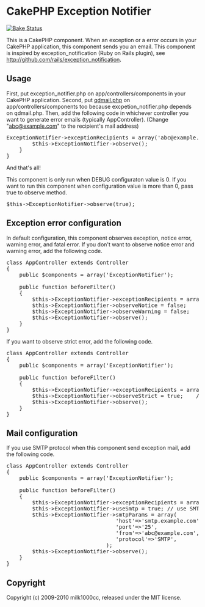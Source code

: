 CakePHP Exception Notifier
==========================

[![Bake Status](https://secure.travis-ci.org/lsenft/cakephp_exception_notifier.png?branch=master)](http://travis-ci.org/lsenft/cakephp_exception_notifier)

This is a CakePHP component. When an exception or a error occurs in your CakePHP application, this component sends you an email.
This component is inspired by exception_notification (Ruby on Rails plugin), see <a href="http://github.com/rails/exception_notification">http://github.com/rails/exception_notification</a>.

Usage
-----

First, put exception_notifier.php on app/controllers/components in your CakePHP application.
Second, put <a href="http://hal456.net/qdmail/">qdmail.php</a> on app/controllers/components too because excpetion_notifier.php depends on qdmail.php.
Then, add the following code in whichever controller you want to generate error emails (typically AppController). (Change "abc@example.com" to the recipient's mail address)

<pre>
<?php
class AppController extends Controller
{
    public $components = array('ExceptionNotifier');

    public function beforeFilter()
    {
        $this->ExceptionNotifier->exceptionRecipients = array('abc@example.com');
        $this->ExceptionNotifier->observe();
    }
}
</pre>

And that's all!

This component is only run when DEBUG configuraton value is 0. If you want to run this component when configuration value is more than 0, pass true to observe method.

<pre>
$this->ExceptionNotifier->observe(true);
</pre>


Exception error configuration
-----------------------------

In default configuration, this component observes exception, notice error, warning error, and fatal error.
If you don't want to observe notice error and warning error, add the following code.

<pre>
class AppController extends Controller
{
    public $components = array('ExceptionNotifier');

    public function beforeFilter()
    {
        $this->ExceptionNotifier->exceptionRecipients = array('abc@example.com');
        $this->ExceptionNotifier->observeNotice = false;    // don't observe notice error
        $this->ExceptionNotifier->observeWarning = false;   // don't observe warning error
        $this->ExceptionNotifier->observe();
    }
}
</pre>

If you want to observe strict error, add the following code.

<pre>
class AppController extends Controller
{
    public $components = array('ExceptionNotifier');

    public function beforeFilter()
    {
        $this->ExceptionNotifier->exceptionRecipients = array('abc@example.com');
        $this->ExceptionNotifier->observeStrict = true;    // observe strict error
        $this->ExceptionNotifier->observe();
    }
}
</pre>

Mail configuration
----------------------

If you use SMTP protocol when this component send exception mail, add the following code.

<pre>
class AppController extends Controller
{
    public $components = array('ExceptionNotifier');

    public function beforeFilter()
    {
        $this->ExceptionNotifier->exceptionRecipients = array('abc@example.com');
        $this->ExceptionNotifier->useSmtp = true; // use SMTP
        $this->ExceptionNotifier->smtpParams = array(
                                  'host'=>'smtp.example.com',
                                  'port'=>'25',
                                  'from'=>'abc@example.com',
                                  'protocol'=>'SMTP',
                               );
        $this->ExceptionNotifier->observe();
    }
}
</pre>


Copyright
---------

Copyright (c) 2009-2010 milk1000cc, released under the MIT license.
